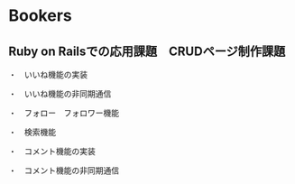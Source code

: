 # Bookers

## Ruby on Railsでの応用課題　CRUDページ制作課題

・　いいね機能の実装

・　いいね機能の非同期通信

・　フォロー　フォロワー機能

・　検索機能

・　コメント機能の実装

・　コメント機能の非同期通信

